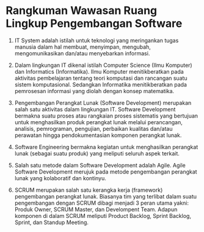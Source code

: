 # Rangkuman Wawasan Ruang Lingkup Pengembangan Software

1. IT System adalah istilah untuk teknologi yang meringankan tugas manusia dalam hal membuat, menyimpan, mengubah, mengomunikasikan dan/atau menyebarkan informasi.

2. Dalam lingkungan IT dikenal istilah Computer Science (Ilmu Komputer) dan Informatics (Informatika). Ilmu Komputer menitikberatkan pada aktivitas pembelajaran tentang teori komputasi dan rancangan suatu sistem komputasional. Sedangkan Informatika menitikberatkan pada pemrosesan informasi yang diolah dengan konsep matematika.

3. Pengembangan Perangkat Lunak (Software Development) merupakan salah satu aktivitas dalam lingkungan IT. Software Development bermakna suatu proses atau rangkaian proses sistematis yang bertujuan untuk menghasilkan produk perangkat lunak melalui perancangan, analisis, pemrograman, pengujian, perbaikan kualitas dan/atau perawatan hingga pendokumentasian komponen perangkat lunak.

4. Software Engineering bermakna kegiatan untuk menghasilkan perangkat lunak (sebagai suatu produk) yang meliputi seluruh aspek terkait.

5. Salah satu metode dalam Software Development adalah Agile. Agile Software Development merujuk pada metode pengembangan perangkat lunak yang kolaboratif dan kontinyu.

6. SCRUM merupakan salah satu kerangka kerja (framework) pengembangan perangkat lunak. Biasanya tim yang terlibat dalam suatu pengembangan dengan SCRUM dibagi menjadi 3 peran utama yakni: Produk Owner, SCRUM Master, dan Develompent Team. Adapun komponen di dalam SCRUM meliputi Product Backlog, Sprint Backlog, Sprint, dan Standup Meeting. 